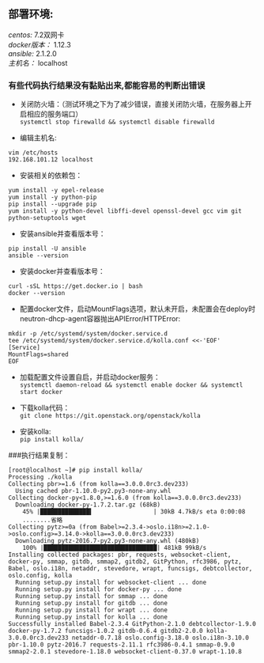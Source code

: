 ## 部署环境:  
_centos:_ 7.2双网卡  
_docker版本：_ 1.12.3    
_ansible:_ 2.1.2.0   
_主机名：_ localhost

### 有些代码执行结果没有黏贴出来,都能容易的判断出错误

* 关闭防火墙：（测试环境之下为了减少错误，直接关闭防火墙，在服务器上开启相应的服务端口）   
``systemctl stop firewalld && systemctl disable firewalld``

* 编辑主机名:  
``` 
vim /etc/hosts  
192.168.101.12 localhost  
```

* 安装相关的依赖包：<br>
``` 
yum install -y epel-release 
yum install -y python-pip 
pip install --upgrade pip 
yum install -y python-devel libffi-devel openssl-devel gcc vim git python-setuptools wget 

```

* 安装ansible并查看版本号： <br>
```  
pip install -U ansible     
ansible --version   
```   

* 安装docker并查看版本号： <br>
```   
curl -sSL https://get.docker.io | bash    
docker --version    
```   
* 配置docker文件，启动MountFlags选项，默认未开启，未配置会在deploy时 neutron-dhcp-agent容器抛出APIError/HTTPError:  
```   
mkdir -p /etc/systemd/system/docker.service.d
tee /etc/systemd/system/docker.service.d/kolla.conf <<-'EOF'
[Service]
MountFlags=shared
EOF
```   

* 加载配置文件设置自启，并启动docker服务： <br>
`` systemctl daemon-reload && systemctl enable docker && systemctl start docker `` 

* 下载kolla代码：<br>
``git clone https://git.openstack.org/openstack/kolla ``  

* 安装kolla: <br>
``pip install kolla/``

###执行结果复制： <br>
```   
[root@localhost ~]# pip install kolla/
Processing ./kolla
Collecting pbr>=1.6 (from kolla==3.0.0.0rc3.dev233)
  Using cached pbr-1.10.0-py2.py3-none-any.whl
Collecting docker-py<1.8.0,>=1.6.0 (from kolla==3.0.0.0rc3.dev233)
  Downloading docker-py-1.7.2.tar.gz (68kB)
    45% |██████████████▍                 | 30kB 4.7kB/s eta 0:00:08
    ........省略
Collecting pytz>=0a (from Babel>=2.3.4->oslo.i18n>=2.1.0->oslo.config>=3.14.0->kolla==3.0.0.0rc3.dev233)
  Downloading pytz-2016.7-py2.py3-none-any.whl (480kB)
    100% |████████████████████████████████| 481kB 99kB/s 
Installing collected packages: pbr, requests, websocket-client, docker-py, smmap, gitdb, smmap2, gitdb2, GitPython, rfc3986, pytz, Babel, oslo.i18n, netaddr, stevedore, wrapt, funcsigs, debtcollector, oslo.config, kolla
  Running setup.py install for websocket-client ... done
  Running setup.py install for docker-py ... done
  Running setup.py install for smmap ... done
  Running setup.py install for gitdb ... done
  Running setup.py install for wrapt ... done
  Running setup.py install for kolla ... done
Successfully installed Babel-2.3.4 GitPython-2.1.0 debtcollector-1.9.0 docker-py-1.7.2 funcsigs-1.0.2 gitdb-0.6.4 gitdb2-2.0.0 kolla-3.0.0.0rc3.dev233 netaddr-0.7.18 oslo.config-3.18.0 oslo.i18n-3.10.0 pbr-1.10.0 pytz-2016.7 requests-2.11.1 rfc3986-0.4.1 smmap-0.9.0 smmap2-2.0.1 stevedore-1.18.0 websocket-client-0.37.0 wrapt-1.10.8      
```  






